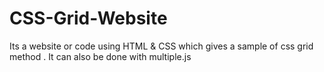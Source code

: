# CSS-Grid-Website
Its a website or code using HTML &amp; CSS which gives a sample of css grid method . It can also be done with multiple.js
